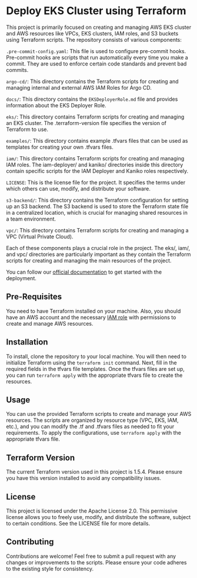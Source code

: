# Deploy EKS Cluster using Terraform

This project is primarily focused on creating and managing AWS EKS cluster and AWS resources like VPCs, EKS clusters, IAM roles, and S3 buckets using Terraform scripts. The repository consists of various components:

`.pre-commit-config.yaml`: This file is used to configure pre-commit hooks. Pre-commit hooks are scripts that run automatically every time you make a commit. They are used to enforce certain code standards and prevent bad commits.

`argo-cd/`: This directory contains the Terraform scripts for creating and managing internal and external AWS IAM Roles for Argo CD.

`docs/`: This directory contains the `EKSDeployerRole.md` file and provides information about the EKS Deployer Role.

`eks/`: This directory contains Terraform scripts for creating and managing an EKS cluster. The .terraform-version file specifies the version of Terraform to use.

`examples/`: This directory contains example .tfvars files that can be used as templates for creating your own .tfvars files.

`iam/`: This directory contains Terraform scripts for creating and managing IAM roles. The iam-deployer/ and kaniko/ directories inside this directory contain specific scripts for the IAM Deployer and Kaniko roles respectively.

`LICENSE`: This is the license file for the project. It specifies the terms under which others can use, modify, and distribute your software.

`s3-backend/`: This directory contains the Terraform configuration for setting up an S3 backend. The S3 backend is used to store the Terraform state file in a centralized location, which is crucial for managing shared resources in a team environment.

`vpc/`: This directory contains Terraform scripts for creating and managing a VPC (Virtual Private Cloud).

Each of these components plays a crucial role in the project. The eks/, iam/, and vpc/ directories are particularly important as they contain the Terraform scripts for creating and managing the main resources of the project.

You can follow our [official documentation](https://docs.kuberocketci.io./docs/operator-guide/infrastructure-providers/aws/deploy-aws-eks) to get started with the deployment.

## Pre-Requisites

You need to have Terraform installed on your machine. Also, you should have an AWS account and the necessary [IAM role](./docs/EKSDeployerRole.md) with permissions to create and manage AWS resources.

## Installation

To install, clone the repository to your local machine. You will then need to initialize Terraform using the `terraform init` command. Next, fill in the required fields in the tfvars file templates. Once the tfvars files are set up, you can run `terraform apply` with the appropriate tfvars file to create the resources.

## Usage

You can use the provided Terraform scripts to create and manage your AWS resources. The scripts are organized by resource type (VPC, EKS, IAM, etc.), and you can modify the .tf and .tfvars files as needed to fit your requirements. To apply the configurations, use `terraform apply` with the appropriate tfvars file.

## Terraform Version

The current Terraform version used in this project is 1.5.4. Please ensure you have this version installed to avoid any compatibility issues.

## License

This project is licensed under the Apache License 2.0. This permissive license allows you to freely use, modify, and distribute the software, subject to certain conditions. See the LICENSE file for more details.

## Contributing

Contributions are welcome! Feel free to submit a pull request with any changes or improvements to the scripts. Please ensure your code adheres to the existing style for consistency.
